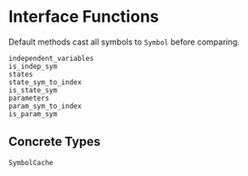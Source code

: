# Interface Functions

Default methods cast all symbols to `Symbol` before comparing.

```@docs
independent_variables
is_indep_sym
states
state_sym_to_index
is_state_sym
parameters
param_sym_to_index
is_param_sym
```

## Concrete Types

```@docs
SymbolCache
```